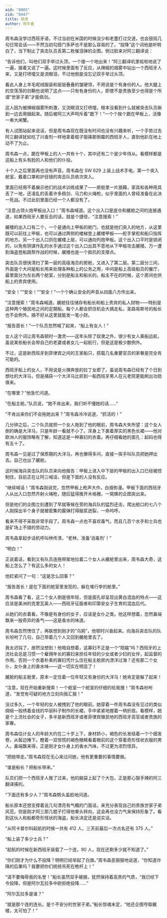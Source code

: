 ```yaml
---
aid: "0005"
zid: "0447"
title: 俘虏
author: 吹牛者
---
```


周韦森没学过西班牙语，不过当初在米国的时候没少和老墨打过交道，也会鼓捣几句日常会话——不然当初勾搭门多萨也不是那么容易的了。“投降”这个词他是听明白了，当下制止了突击队员丢第二枚催泪弹的企图，侧过脸来对阿三翻译说：

“告诉他们，叫他们双手举过头顶，一个接一个地出来！”阿三翻译叽里呱啦地说了一遍，接着又说了一遍。这时候里面有了反应，从辣椒的烟雾中钻出一个西班牙人来，又是打喷嚏又是流眼泪，不过他倒是没忘记双手举过头顶。

看此人身上羊毛呢绒服装和层层叠叠的皱硬领，不用说是个有身份的人。他大腿上的空荡荡的剑鞘也说明了这点——只有有身份的人，即使不是贵族至少也得是个所谓“世家子弟”才能佩剑。

这人因为被辣椒烟雾所刺激，又流眼泪又打喷嚏，根本没看到什么就被突击队员揪到一边去用捆起来。随后被阿三大声呵斥着“跪下！”一个个挨个跪在甲板上，活像一串大闸蟹。

有人试图站起来说话，但是周韦森现在既没有时间也没有兴趣来听，一个手势过去阿三翻译犹如吃了兴奋剂一样地拿着棍子狠揍那倒霉的西班牙人，直到他趴在地上动不了为止。

周韦森一点，跪在甲板上的人一共有十个，其中还有二个是少年侍从。看模样都是这船上有头有脸的人和他们的仆役。

十个人之后里面再也没有声音。周韦森在 SW 629 上装上战术手电，第一个突入舱室，戴着口罩和护目镜的突击队员依次突入。

里面已经用不着展示他们的战术训练成果了——房舱里一片狼藉，家具和各种用具丢了一地，还凌乱的丢着许多佩剑、马刀和火绳枪，似乎里面的人曾经准备在此决一死战。不过此刻里面已经一个人都没有了。

“注意占领火炮甲板出入口！”周韦森喊道。这个出入口是底仓和艉舱之间的连接通道，如果西班牙人要反击的话，就是个捷径，“注意搜索！”

艉楼的出入口有二个，一个是通向上甲板的舱门，也就是他们突入的地方，从这里既可以前往上甲板，也可以通过两侧的楼梯登上艉楼甲板——舵手掌舵和船只指挥的地方。另一个出入口则在艉楼上层，可以通向列炮甲板。这个出入口平时是锁闭的，以免有阴谋作乱的水手通过这个出入口出其不意地从下甲板攻击艉楼。万一遭到海盗登船跳帮作战的时候，艉楼也是一个抵抗的支撑点。

突击队员很快清扫了第一层的高级海员的房舱，又进入了第二层。第二层分三间，外面是个大间是船长用来处理各种船上的公务之用，中间是船上高级船员的餐厅，最里面分为左右两个舱室，分别是船主和船长的。船主不在的时候，这个房间也供船上的贵宾使用。

“安全！”“安全！”“安全！”一个个确认安全的声音从四面八方传出来。

“注意搜索！”周韦森喊道。艉舱往往储存有船长和船上贵宾的私人财物——特别是这种两个殖民地之间的定期船，每个人都会抓住机会大搞走私，圣路易斯号的船长也不会例外。搞不好从这里就能发一笔小财。

“报告首长！”一个队员忽然喊了起来，“船上有女人！”

女人这个词让周韦森顿时一激灵——这年头除了奴隶之外，很少有女人乘船远航，虽说某些船长会带自己的老婆或者女儿一起航行，但是这是极少数例外。

不过，这是新西班牙到菲律宾之间的王家船只，搭载几名重要官员的家眷是完全有可能的。

西班牙船上的女人，不用说是火辣奔放的拉丁女郎了。虽说周韦森已经有了个日到想吐的大洋马，但是捕获一个大洋马比抓到一船西班牙男人在元老院更能刷出功勋值来。

“在哪里？”他急忙问道。

“在船主舱。”队员说，“她不肯出来，我们听不懂她的话……”

“不肯出来你们不会拖她出来？”周韦森冷冷说道，“抓活的！”

几分钟之后，二个队员就把一个女人拖到了他的眼前，周韦森大失所望：这个女人倒的确是大洋马，只是年龄一看就不小了。浑身上下裹着厚实的黑色长裙——他对欧洲人的服饰略有了解，知道这是一种寡妇的衣着。再仔细看她的面孔：起码也得有五十了。

周韦森一见是过了保质期的大洋马，再也懒得多问，直接一挥手叫队员把她押出去。自己也出了艉舱。

这时候海兵突击队的队员来向他报告：甲板上进入中下层的甲板的出入口已经被控制住，目前正在让阿三喊话，但是下面的人没有反应。

“继续喊话！”周韦森刚说完，忽然甲板上枪声大作，白烟弥漫。甲板下面的西班牙人从出入口忽然齐射火绳枪，随后猛得推开木格栅，一窝蜂的企图突出来。

但是他们的企图立刻遭到了早就等候在旁的海兵队的猛烈还击，爬出舱口的七八个人刚探出半个身子就被密集的霰弹打得脑浆迸裂，一命呜呼。

看来不得不采取非常手段了。周韦森一点也不喜欢毒气，而且几百个水手和士兵也是矿场上不错的劳动力。

周韦森拿起步话机呼叫林传清，“老林，准备‘消毒剂’！”

“明白！”

正说着话，看到又有队员连拖带架地拉着二个女人从艉舱里出来，周韦森大奇，这船上怎么了？有这么多的女人！

他赶紧问了一句：“这是怎么回事？”

“报告首长！是在下面的舱室里发现的，躲在堆行李的舱里。”

周韦森看了看，这二个女人倒是很年轻，但是面孔却呈现出黄白混血的特点——这应该是美洲的克里瓦奥人——西班牙征服者和印第安女子生育的混血后代。

从她们的衣着看，不像是有身份的女子，应该是女仆之类。他这样想着，忽然鼻端飘来一股奇异的香气——这是香水的味道。

周韦森忽然愣住了，再联想到刚才的“乌鸦”，他顿时兴奋起来。向海兵突击队的队长吩咐了几句，自己带着几个人又回到艉舱里去了。

我太迟钝了，居然没想到！他暗自想着，这寡妇不正是一个“陪媪”吗？西班牙的上流社会总是习惯一个雇佣年长的寡妇来担任年轻的少女或者少妇的女伴，起监督的作用。否则一个衣着朴素的寡妇凭什么住在船主舱房内漂洋过海？还有那二个女仆，女仆身上的香水味——这一切实在明显了！

艉舱的船主舱里，原本一定住着一位年轻又有身份的大洋马！她肯定是躲了起来！

“注意，现在开始重新搜索！一个舱室一个舱室的仔细的给我搜！”周韦森吩咐道，“发觉有可疑的地方立刻向我汇报！”

没过多久，一个年轻的女人被拽到了他的眼前。她穿着一件周韦森没有见过的类似绸缎一般绣着金线的华丽料子制作的长裙，手中紧紧地握着一柄折扇。看模样，她是个上流社会的女子，多半是新西班牙或者菲律宾殖民地的西班牙高官或者贵族的家眷。

周韦森估计女人的年龄大约在二十岁上下，身材娇小，褐色的长发结着一个个细发卷，从鬓边陲下。瞪着一双惊慌的褐色眼睛看着眼前的这个穿着奇形怪状衣服的男人。鼻端飘来得，正是刚才女仆身上的香水汽味，不过更为浓烈怪异。

“把她带走。”周韦森现在无心来过问她，他有更重要的事情要做。

“谁是船长？把船长带来。”

队员们把一个西班牙人推了过来，他的脑袋上起了个大包，正是那心狠手辣的阿三翻译揍的。

“下面还有多少人？”周韦森劈头盖脸地问道。

船长原本还想支撑着说几句漂亮有气概的门面话，来充分表现自己的贵族世家子弟风范，但是刚才阿三那几棍子打得他晕头转向，这会再也没力气来保持形象了。看到这伙人和船都奇形怪状的海盗，船长决定还是说实话。

“从阿卡普尔科起航的时候一共有 412 人，三天前最后一次点名还有 375 人。”

“船上装了多少士兵？”

“起航的时候在新西班牙装载了一个连，90 人，现在还剩多少就不知道了。”

“你们刚才为什么不投降？明明已经举起了白旗。”周韦森恶狠狠地说道，“你知道诈降的后果吗？我要把你们统统吊死在桅杆上！”

“请不要侮辱我的名誉！”船长虽然双手被捆，犹然保持着高贵的气质，“我已经下令投降，但是阿尔瓦拉多中尉拒绝投降……”

“阿尔瓦拉多是谁？”

“就是那个连的连长。是个不安分的世家子弟。”船长惊魂未定，“他还企图夺取艉楼，太可怕了！”
